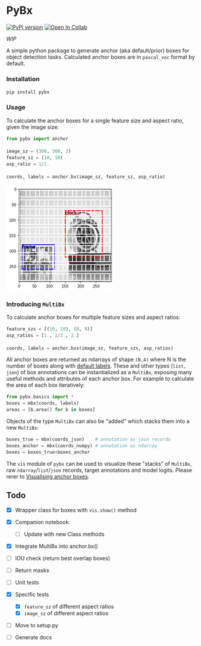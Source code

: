 # PyBx
[![PyPi version](https://badgen.net/pypi/v/pip/)](https://pypi.org/project/pybx)
[![Open In Collab](https://colab.research.google.com/assets/colab-badge.svg)](https://colab.research.google.com/github/thatgeeman/pybx/blob/master/nbs/pybx_walkthrough_0.1.2.ipynb)

*WIP*

A simple python package to generate anchor
(aka default/prior) boxes for object detection
tasks. Calculated anchor boxes are in `pascal_voc` format by default.

### Installation
```shell
pip install pybx
```

### Usage

To calculate the anchor boxes for a single feature size and 
aspect ratio, given the image size: 
```python
from pybx import anchor

image_sz = (300, 300, 3)
feature_sz = (10, 10)
asp_ratio = 1/2.

coords, labels = anchor.bx(image_sz, feature_sz, asp_ratio)
```
![](data/box-1.png)

### Introducing `MultiBx`
To calculate anchor boxes for multiple feature sizes and 
aspect ratios: 

```python
feature_szs = [(10, 10), (8, 8)]
asp_ratios = [1., 1/2., 2.]

coords, labels = anchor.bxs(image_sz, feature_szs, asp_ratios)
```
All anchor boxes are returned as ndarrays of shape `(N,4)` where N
is the number of boxes along with [default labels](data/README.md). These and other types (`list, json`) of box annotations
can be instantialized as a `MultiBx`, exposing many useful methods and attributes
of each anchor box. For example to calculate the area of each box
iteratively:
```python
from pybx.basics import * 
boxes = mbx(coords, labels) 
areas = [b.area() for b in boxes]
```
Objects of the type `MultiBx` can also be "added" which stacks 
them into a new `MultiBx`:
```python
boxes_true = mbx(coords_json)    # annotation as json records
boxes_anchor = mbx(coords_numpy) # annotation as ndarray
boxes = boxes_true+boxes_anchor
```

The `vis` module of `pybx` can be used to visualize these "stacks"
of `MultiBx`, raw `ndarray`/`list`/`json` records, 
target annotations and 
model logits. Please rerer 
to [Visualising anchor boxes](data/README.md).

## Todo
- [x] Wrapper class for boxes with `vis.show()` method
- [x] Companion notebook
  - [ ] Update with new Class methods
- [x] Integrate MultiBx into anchor.bx()
- [ ] IOU check (return best overlap boxes)
- [ ] Return masks 
- [ ] Unit tests
- [x] Specific tests
  - [x] `feature_sz` of different aspect ratios
  - [x] `image_sz` of different aspect ratios
- [ ] Move to setup.py
- [ ] Generate docs


